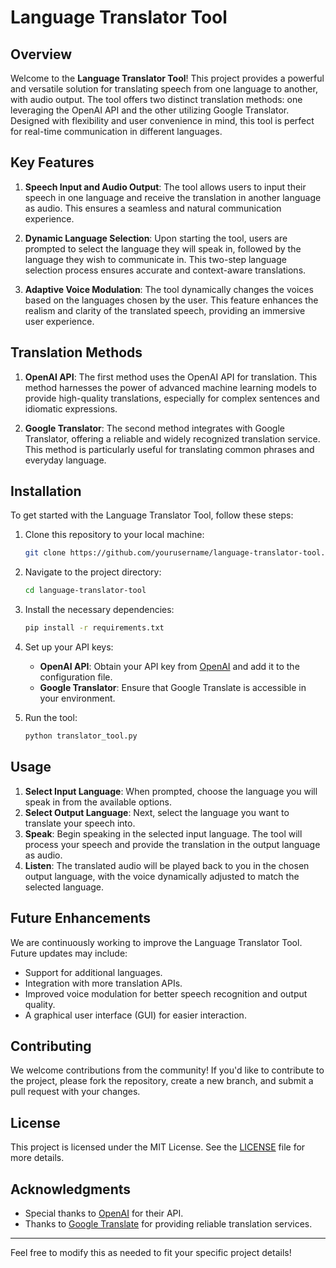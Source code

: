# Language Translator Tool

## Overview

Welcome to the **Language Translator Tool**! This project provides a powerful and versatile solution for translating speech from one language to another, with audio output. The tool offers two distinct translation methods: one leveraging the OpenAI API and the other utilizing Google Translator. Designed with flexibility and user convenience in mind, this tool is perfect for real-time communication in different languages.

## Key Features

1. **Speech Input and Audio Output**: The tool allows users to input their speech in one language and receive the translation in another language as audio. This ensures a seamless and natural communication experience.
   
2. **Dynamic Language Selection**: Upon starting the tool, users are prompted to select the language they will speak in, followed by the language they wish to communicate in. This two-step language selection process ensures accurate and context-aware translations.

3. **Adaptive Voice Modulation**: The tool dynamically changes the voices based on the languages chosen by the user. This feature enhances the realism and clarity of the translated speech, providing an immersive user experience.

## Translation Methods

1. **OpenAI API**: The first method uses the OpenAI API for translation. This method harnesses the power of advanced machine learning models to provide high-quality translations, especially for complex sentences and idiomatic expressions. 

2. **Google Translator**: The second method integrates with Google Translator, offering a reliable and widely recognized translation service. This method is particularly useful for translating common phrases and everyday language.

## Installation

To get started with the Language Translator Tool, follow these steps:

1. Clone this repository to your local machine:
   ```bash
   git clone https://github.com/yourusername/language-translator-tool.git
   ```
2. Navigate to the project directory:
   ```bash
   cd language-translator-tool
   ```
3. Install the necessary dependencies:
   ```bash
   pip install -r requirements.txt
   ```
4. Set up your API keys:
   - **OpenAI API**: Obtain your API key from [OpenAI](https://openai.com/api/) and add it to the configuration file.
   - **Google Translator**: Ensure that Google Translate is accessible in your environment.

5. Run the tool:
   ```bash
   python translator_tool.py
   ```

## Usage

1. **Select Input Language**: When prompted, choose the language you will speak in from the available options.
2. **Select Output Language**: Next, select the language you want to translate your speech into.
3. **Speak**: Begin speaking in the selected input language. The tool will process your speech and provide the translation in the output language as audio.
4. **Listen**: The translated audio will be played back to you in the chosen output language, with the voice dynamically adjusted to match the selected language.

## Future Enhancements

We are continuously working to improve the Language Translator Tool. Future updates may include:
- Support for additional languages.
- Integration with more translation APIs.
- Improved voice modulation for better speech recognition and output quality.
- A graphical user interface (GUI) for easier interaction.

## Contributing

We welcome contributions from the community! If you'd like to contribute to the project, please fork the repository, create a new branch, and submit a pull request with your changes.

## License

This project is licensed under the MIT License. See the [LICENSE](LICENSE) file for more details.

## Acknowledgments

- Special thanks to [OpenAI](https://openai.com/) for their API.
- Thanks to [Google Translate](https://translate.google.com/) for providing reliable translation services.

---

Feel free to modify this as needed to fit your specific project details!

